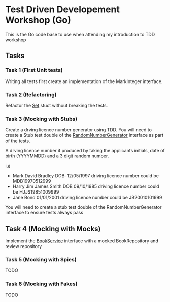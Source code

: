 # Test Driven Developement Workshop (Go)

This is the Go code base to use when attending my introduction to 
TDD workshop

## Tasks

### Task 1 (First Unit tests)

Writing all tests first create an implementation of the MarkInteger 
interface.

### Task 2 (Refactoring)

Refactor the [Set](/set) stuct without breaking the tests.

### Task 3 (Mocking with Stubs)

Create a drving licence number generator using TDD. You will need to create a Stub 
test double of the [RandomNumberGenerator](licence/driving.go) interface as part of 
the tests.

A drving licence number it produced by taking the applicants initials, date of birth (YYYYMMDD)
and a 3 digit random number.

i.e
  - Mark David Bradley DOB: 12/05/1997 driving licence number could be MDB19970512999
  - Harry Jim James Smith DOB 09/10/1985 driving licence number could be HJJS19851009999
  - Jane Bond 01/01/2001 driving licence number could be JB20010101999

You will need to create a stub test double of the RandomNumberGenerator interface to ensure
tests always pass

## Task 4 (Mocking with Mocks)

Implement the [BookService](book/book.go) interface with a mocked 
BookRepository and review repository 

### Task 5 (Mocking with Spies)

TODO

### Task 6 (Mocking with Fakes)

TODO